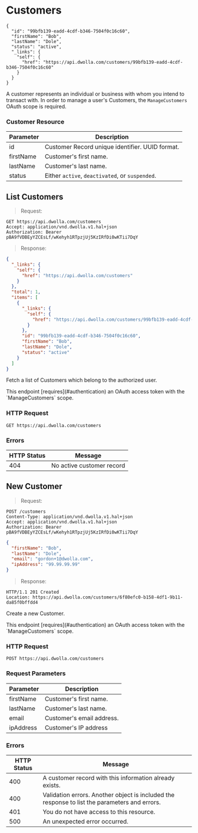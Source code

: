 # Customers

```shell
{
  "id": "99bfb139-eadd-4cdf-b346-7504f0c16c60",
  "firstName": "Bob",
  "lastName": "Dole",
  "status": "active",
  "_links": {
    "self": {
      "href": "https://api.dwolla.com/customers/99bfb139-eadd-4cdf-b346-7504f0c16c60"
    }
  }
}
```

A customer represents an individual or business with whom you intend to transact with.  In order to manage a user's Customers, the `ManageCustomers` OAuth scope is required.

### Customer Resource

| Parameter | Description
|-----------|------------|
|id | Customer Record unique identifier.  UUID format.
|firstName | Customer's first name.
|lastName | Customer's last name.
|status | Either `active`, `deactivated`, or `suspended`.


## List Customers

> Request:

```shell
GET https://api.dwolla.com/customers
Accept: application/vnd.dwolla.v1.hal+json
Authorization: Bearer pBA9fVDBEyYZCEsLf/wKehyh1RTpzjUj5KzIRfDi0wKTii7DqY
```

> Response:

```json
{
  "_links": {
    "self": {
      "href": "https://api.dwolla.com/customers"
    }
  },
  "total": 1,
  "items": [
    {
      "_links": {
        "self": {
          "href": "https://api.dwolla.com/customers/99bfb139-eadd-4cdf-b346-7504f0c16c60"
        }
      },
      "id": "99bfb139-eadd-4cdf-b346-7504f0c16c60",
      "firstName": "Bob",
      "lastName": "Dole",
      "status": "active"
    }
  ]
}
```

Fetch a list of Customers which belong to the authorized user.

<aside class="reminder">This endpoint [requires](#authentication) an OAuth access token with the `ManageCustomers` scope.</aside>

### HTTP Request
`GET https://api.dwolla.com/customers`

### Errors
| HTTP Status | Message |
|--------------|-------------|
| 404 | No active customer record |

## New Customer

> Request:

```shell
POST /customers
Content-Type: application/vnd.dwolla.v1.hal+json
Accept: application/vnd.dwolla.v1.hal+json
Authorization: Bearer pBA9fVDBEyYZCEsLf/wKehyh1RTpzjUj5KzIRfDi0wKTii7DqY
```

```json
{
  "firstName": "Bob",
  "lastName": "Dole",
  "email": "gordon+1@dwolla.com",
  "ipAddress": "99.99.99.99"
}
```

> Response:
```shell
HTTP/1.1 201 Created
Location: https://api.dwolla.com/customers/6f80efc0-b158-4df1-9b11-da85f0bffdd4
```

Create a new Customer.

<aside class="reminder">This endpoint [requires](#authentication) an OAuth access token with the `ManageCustomers` scope.</aside>

### HTTP Request
`POST https://api.dwolla.com/customers`

### Request Parameters
Parameter | Description
----------|------------
firstName | Customer's first name.
lastName | Customer's last name.
email | Customer's email address.
ipAddress | Customer's IP address

### Errors
| HTTP Status | Message |
|--------------|-------------|
| 400 | A customer record with this information already exists.
| 400 | Validation errors. Another object is included the response to list the parameters and errors. 
| 401 | You do not have access to this resource.
| 500 | An unexpected error occurred.